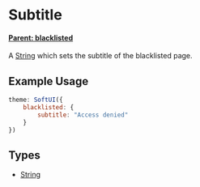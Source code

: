 # Subtitle

#### **[Parent: blacklisted](/docs/blacklisted/)**

A [String](https://developer.mozilla.org/en-US/docs/Web/JavaScript/Reference/Global_Objects/String) which sets the subtitle of the blacklisted page.

## Example Usage

```js
theme: SoftUI({
    blacklisted: {
        subtitle: "Access denied"
    }
})
```

## Types

-   [String](https://developer.mozilla.org/en-US/docs/Web/JavaScript/Reference/Global_Objects/String)
